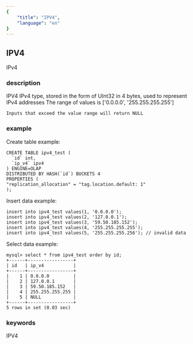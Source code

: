 ```yaml
---
{
    "title": "IPV4",
    "language": "en"
}
---
```


<!-- 
Licensed to the Apache Software Foundation (ASF) under one
or more contributor license agreements.  See the NOTICE file
distributed with this work for additional information
regarding copyright ownership.  The ASF licenses this file
to you under the Apache License, Version 2.0 (the
"License"); you may not use this file except in compliance
with the License.  You may obtain a copy of the License at

  http://www.apache.org/licenses/LICENSE-2.0

Unless required by applicable law or agreed to in writing,
software distributed under the License is distributed on an
"AS IS" BASIS, WITHOUT WARRANTIES OR CONDITIONS OF ANY
KIND, either express or implied.  See the License for the
specific language governing permissions and limitations
under the License.
-->

## IPV4

<version since="dev">

IPv4

</version>

### description

IPV4
IPv4 type, stored in the form of UInt32 in 4 bytes, used to represent IPv4 addresses
The range of values is ['0.0.0.0', '255.255.255.255']

`Inputs that exceed the value range will return NULL`

### example

Create table example:

```
CREATE TABLE ipv4_test (
  `id` int,
  `ip_v4` ipv4
) ENGINE=OLAP
DISTRIBUTED BY HASH(`id`) BUCKETS 4
PROPERTIES (
"replication_allocation" = "tag.location.default: 1"
);
```

Insert data example:

```
insert into ipv4_test values(1, '0.0.0.0');
insert into ipv4_test values(2, '127.0.0.1');
insert into ipv4_test values(3, '59.50.185.152');
insert into ipv4_test values(4, '255.255.255.255');
insert into ipv4_test values(5, '255.255.255.256'); // invalid data
```

Select data example:

```
mysql> select * from ipv4_test order by id;
+------+-----------------+
| id   | ip_v4           |
+------+-----------------+
|    1 | 0.0.0.0         |
|    2 | 127.0.0.1       |
|    3 | 59.50.185.152   |
|    4 | 255.255.255.255 |
|    5 | NULL            |
+------+-----------------+
5 rows in set (0.03 sec)
```

### keywords

IPV4
